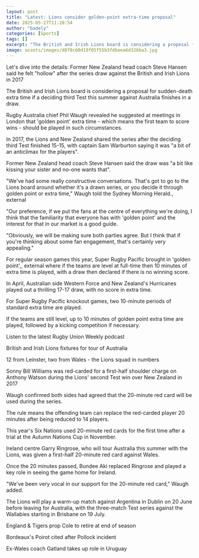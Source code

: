 ```yaml
---
layout: post
title: "Latest: Lions consider golden-point extra-time proposal"
date: 2025-05-27T11:28:54
author: "badely"
categories: [Sports]
tags: []
excerpt: "The British and Irish Lions board is considering a proposal for golden point extra time if a deciding third Test this summer against Australia finishe"
image: assets/images/d8f8c60d19f05f55b3fdbeea6d326ba3.jpg
---
```


Let's dive into the details: Former New Zealand head coach Steve Hansen said he felt "hollow" after the series draw against the British and Irish Lions in 2017

The British and Irish Lions board is considering a proposal for sudden-death extra time if a deciding third Test this summer against Australia finishes in a draw.

Rugby Australia chief Phil Waugh revealed he suggested at meetings in London that 'golden point' extra time - which means the first team to score wins - should be played in such circumstances.

In 2017, the Lions and New Zealand shared the series after the deciding third Test finished 15-15, with captain Sam Warburton saying it was "a bit of an anticlimax for the players".

Former New Zealand head coach Steve Hansen said the draw was "a bit like kissing your sister and no-one wants that".

"We've had some really constructive conversations. That's got to go to the Lions board around whether it's a drawn series, or you decide it through golden point or extra time," Waugh told the Sydney Morning Herald., external

"Our preference, if we put the fans at the centre of everything we're doing, I think that the familiarity that everyone has with 'golden point' and the interest for that in our market is a good guide.

"Obviously, we will be making sure both parties agree. But I think that if you're thinking about some fan engagement, that's certainly very appealing."

For regular season games this year, Super Rugby Pacific brought in 'golden point',, external where if the teams are level at full-time then 10 minutes of extra time is played, with a draw then declared if there is no winning score.

In April, Australian side Western Force and New Zealand's Hurricanes played out a thrilling 17-17 draw, with no score in extra time.

For Super Rugby Pacific knockout games, two 10-minute periods of standard extra time are played.

If the teams are still level, up to 10 minutes of golden point extra time are played, followed by a kicking competition if necessary.

Listen to the latest Rugby Union Weekly podcast

British and Irish Lions fixtures for tour of Australia

12 from Leinster, two from Wales - the Lions squad in numbers

Sonny Bill Williams was red-carded for a first-half shoulder charge on Anthony Watson during the Lions' second Test win over New Zealand in 2017

Waugh confirmed both sides had agreed that the 20-minute red card will be used during the series.

The rule means the offending team can replace the red-carded player 20 minutes after being reduced to 14 players.

This year's Six Nations used 20-minute red cards for the first time after a trial at the Autumn Nations Cup in November.

Ireland centre Garry Ringrose, who will tour Australia this summer with the Lions, was given a first-half 20-minute red card against Wales.

Once the 20 minutes passed, Bundee Aki replaced Ringrose and played a key role in seeing the game home for Ireland.

"We've been very vocal in our support for the 20-minute red card," Waugh added.

The Lions will play a warm-up match against Argentina in Dublin on 20 June before leaving for Australia, with the three-match Test series against the Wallabies starting in Brisbane on 19 July.

England & Tigers prop Cole to retire at end of season

Bordeaux's Poirot cited after Pollock incident

Ex-Wales coach Gatland takes up role in Uruguay

